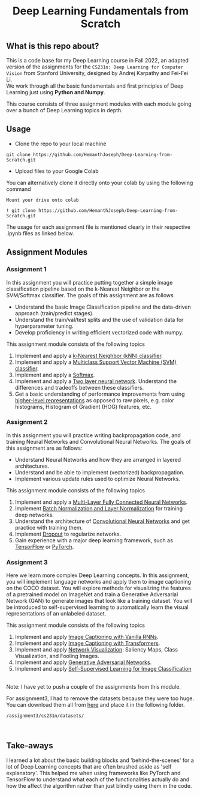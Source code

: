 <h1 style="text-align: center;">Deep Learning Fundamentals from Scratch</h1>

## What is this repo about?
This is a code base for my Deep Learning course in Fall 2022, an adapted version of the assignments for the ```CS231n: Deep Learning for Computer Vision``` from Stanford University, designed by Andrej Karpathy and Fei-Fei Li.<br>
We work through all the basic fundamentals and first principles of Deep Learning just using **Python and Numpy**.

This course consists of three assignment modules with each module going over a bunch of Deep Learning topics in depth.

## Usage
* Clone the repo to your local machine
```
git clone https://github.com/HemanthJoseph/Deep-Learning-from-Scratch.git
```
* Upload files to your Google Colab

You can alternatively clone it directly onto your colab by using the following command
```
Mount your drive onto colab
```
```
! git clone https://github.com/HemanthJoseph/Deep-Learning-from-Scratch.git
```

The usage for each assignment file is mentioned clearly in their respective .ipynb files as linked below.

## Assignment Modules
### Assignment 1
In this assignment you will practice putting together a simple image classification pipeline based on the k-Nearest Neighbor or the SVM/Softmax classifier. The goals of this assignment are as follows

* Understand the basic Image Classification pipeline and the data-driven approach (train/predict stages).
* Understand the train/val/test splits and the use of validation data for hyperparameter tuning.
* Develop proficiency in writing efficient vectorized code with numpy.

This assignment module consists of the following topics<br>
1. Implement and apply a [k-Nearest Neighbor (kNN) classifier](/assignment1/knn.ipynb).
2. Implement and apply a [Multiclass Support Vector Machine (SVM) classifier](/assignment1/svm.ipynb).
3. Implement and apply a [Softmax](/assignment1/softmax.ipynb).
4. Implement and apply a [Two layer neural network](/assignment1/two_layer_net.ipynb). Understand the differences and tradeoffs between these classifiers.
5. Get a basic understanding of performance improvements from using [higher-level representations](/assignment1/features.ipynb) as opposed to raw pixels, e.g. color histograms, Histogram of Gradient (HOG) features, etc.

### Assignment 2
In this assignment you will practice writing backpropagation code, and training Neural Networks and Convolutional Neural Networks. The goals of this assignment are as follows:

* Understand Neural Networks and how they are arranged in layered architectures.
* Understand and be able to implement (vectorized) backpropagation.
* Implement various update rules used to optimize Neural Networks.

This assignment module consists of the following topics<br>
1. Implement and apply a [Multi-Layer Fully Connected Neural Networks](/assignment2/FullyConnectedNets.ipynb).
2. Implement [Batch Normalization and Layer Normalization](/assignment2/BatchNormalization.ipynb) for training deep networks.
3. Understand the architecture of [Convolutional Neural Networks](/assignment2/ConvolutionalNetworks.ipynb) and get practice with training them.
4. Implement [Dropout](/assignment2/Dropout.ipynb) to regularize networks.
5. Gain experience with a major deep learning framework, such as [TensorFlow](/assignment2/TensorFlow.ipynb) or [PyTorch](/assignment2/PyTorch.ipynb).

### Assignment 3
Here we learn more complex Deep Learning concepts. In this assignment, you will implement language networks and apply them to image captioning on the COCO dataset. You will explore methods for visualizing the features of a pretrained model on ImageNet and train a Generative Adversarial Network (GAN) to generate images that look like a training dataset. You will be introduced to self-supervised learning to automatically learn the visual representations of an unlabeled dataset.

This assignment module consists of the following topics<br>
1. Implement and apply [Image Captioning with Vanilla RNNs](/assignment3/RNN_Captioning.ipynb).
2. Implement and apply [Image Captioning with Transformers](/assignment3/Transformer_Captioning.ipynb).
3. Implement and apply [Network Visualization](/assignment3/Network_Visualization.ipynb): Saliency Maps, Class Visualization, and Fooling Images.
4. Implement and apply [Generative Adversarial Networks](/assignment3/Generative_Adversarial_Networks.ipynb).
5. Implement and apply [Self-Supervised Learning for Image Classification](/assignment3/Self_Supervised_Learning.ipynb)

<br>
Note: I have yet to push a couple of the assignments from this module.

For assignment3, I had to remove the datasets because they were too huge. You can download them all from [here](https://drive.google.com/drive/folders/1xpKckKMCBg7tjIc_HY5vQzK18_ZAL0mv?usp=drive_link) and place it in the following folder.
```
/assignment3/cs231n/datasets/
```
<br>


## Take-aways
I learned a lot about the basic building blocks and 'behind-the-scenes' for a lot of Deep Learning concepts that are often brushed aside as 'self explanatory'. This helped me when using frameworks like PyTorch and TensorFlow to understand what each of the functionalities actually do and how the affect the algorithm rather than just blindly using them in the code.

<!-- ## Usage
* Clone the repo to your local machine
```
git clone https://github.com/HemanthJoseph/Image-Stitching.git
```
* Change Directory
```
cd src
```
* Run the python file
```
python Image_Stitching.py
```

## Dependencies and libraries
1. Python 3.9.12
2. OpenCV '4.7.0'
3. Numpy '1.24.2' -->